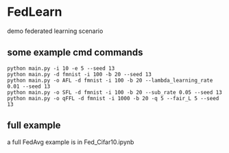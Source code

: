 # FedLearn
demo federated learning scenario

## some example cmd commands

```
python main.py -i 10 -e 5 --seed 13
python main.py -d fmnist -i 100 -b 20 --seed 13
python main.py -o AFL -d fmnist -i 100 -b 20 --lambda_learning_rate 0.01 --seed 13
python main.py -o SFL -d fmnist -i 100 -b 20 --sub_rate 0.05 --seed 13
python main.py -o qFFL -d fmnist -i 1000 -b 20 -q 5 --fair_L 5 --seed 13
```

## full example 

a full FedAvg example is in Fed_Cifar10.ipynb
